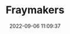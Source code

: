 ---
date: 2022-09-06 11:09:37
title: 'Fraymakers'	
tags: []

link: https://store.steampowered.com/app/1420350/Fraymakers/	

twitter: https://twitter.com/FraymakersGame
---